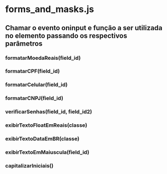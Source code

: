 # forms_and_masks.js 
## Chamar o evento oninput e função a ser utilizada no elemento passando os respectivos parâmetros

  ### formatarMoedaReais(field_id)
  
  ### formatarCPF(field_id)
  
  ### formatarCelular(field_id)
  
  ### formatarCNPJ(field_id)
  
  ### verificarSenhas(field_id, field_id2)

  ### exibirTextoFloatEmReais(classe)

  ### exibirTextoDataEmBR(classe)

  ### exibirTextoEmMaiuscula(field_id)

  ### capitalizarIniciais()
